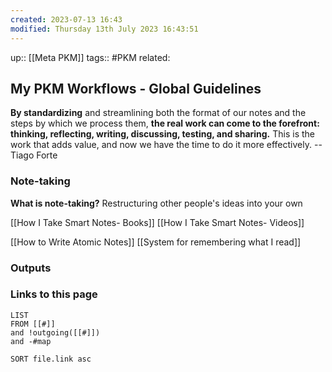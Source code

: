 ```yaml
---
created: 2023-07-13 16:43
modified: Thursday 13th July 2023 16:43:51
---
```

up::  [[Meta PKM]]
tags:: #PKM
related:

## My PKM Workflows - Global Guidelines

**By standardizing** and streamlining both the format of our notes and the steps by which we process them, **the real work can come to the forefront: thinking, reflecting, writing, discussing, testing, and sharing.** This is the work that adds value, and now we have the time to do it more effectively. --Tiago Forte
### Note-taking
**What is note-taking?**
	Restructuring other people's ideas into your own

[[How I Take Smart Notes- Books]]
[[How I Take Smart Notes- Videos]]

[[How to Write Atomic Notes]]
[[System for remembering what I read]]

### Outputs



### Links to this page
```dataview
LIST
FROM [[#]]
and !outgoing([[#]])
and -#map

SORT file.link asc
```
